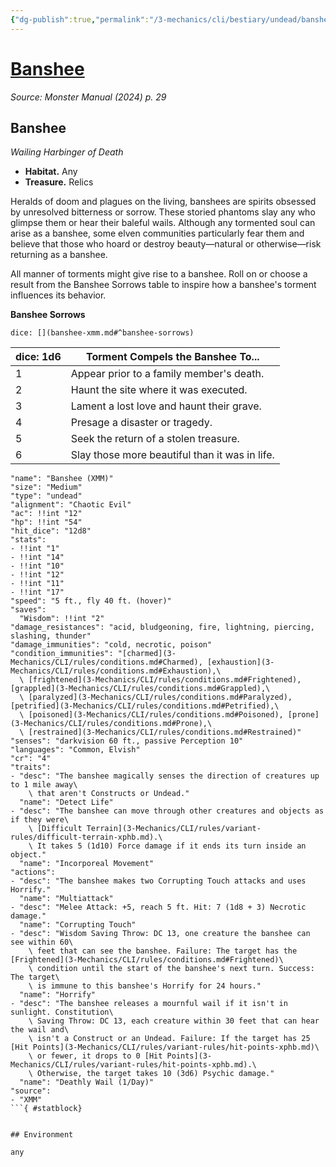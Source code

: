 ```yaml
---
{"dg-publish":true,"permalink":"/3-mechanics/cli/bestiary/undead/banshee-xmm/","tags":["ttrpg-cli/compendium/src/5e/xmm","ttrpg-cli/monster/cr/4","ttrpg-cli/monster/environment/any","ttrpg-cli/monster/size/medium","ttrpg-cli/monster/type/undead"],"created":"2025-02-22T12:02:28.204-05:00","updated":"2025-02-26T17:46:11.430-05:00"}
---
```


# [Banshee](3-Mechanics/CLI/bestiary/undead/banshee-xmm.md)
*Source: Monster Manual (2024) p. 29*  

## Banshee

*Wailing Harbinger of Death*

- **Habitat.** Any  
- **Treasure.** Relics  

Heralds of doom and plagues on the living, banshees are spirits obsessed by unresolved bitterness or sorrow. These storied phantoms slay any who glimpse them or hear their baleful wails. Although any tormented soul can arise as a banshee, some elven communities particularly fear them and believe that those who hoard or destroy beauty—natural or otherwise—risk returning as a banshee.

All manner of torments might give rise to a banshee. Roll on or choose a result from the Banshee Sorrows table to inspire how a banshee's torment influences its behavior.

**Banshee Sorrows**

`dice: [](banshee-xmm.md#^banshee-sorrows)`

| dice: 1d6 | Torment Compels the Banshee To... |
|-----------|-----------------------------------|
| 1 | Appear prior to a family member's death. |
| 2 | Haunt the site where it was executed. |
| 3 | Lament a lost love and haunt their grave. |
| 4 | Presage a disaster or tragedy. |
| 5 | Seek the return of a stolen treasure. |
| 6 | Slay those more beautiful than it was in life. |{ #banshee-sorrows}


```statblock
"name": "Banshee (XMM)"
"size": "Medium"
"type": "undead"
"alignment": "Chaotic Evil"
"ac": !!int "12"
"hp": !!int "54"
"hit_dice": "12d8"
"stats":
- !!int "1"
- !!int "14"
- !!int "10"
- !!int "12"
- !!int "11"
- !!int "17"
"speed": "5 ft., fly 40 ft. (hover)"
"saves":
  "Wisdom": !!int "2"
"damage_resistances": "acid, bludgeoning, fire, lightning, piercing, slashing, thunder"
"damage_immunities": "cold, necrotic, poison"
"condition_immunities": "[charmed](3-Mechanics/CLI/rules/conditions.md#Charmed), [exhaustion](3-Mechanics/CLI/rules/conditions.md#Exhaustion),\
  \ [frightened](3-Mechanics/CLI/rules/conditions.md#Frightened), [grappled](3-Mechanics/CLI/rules/conditions.md#Grappled),\
  \ [paralyzed](3-Mechanics/CLI/rules/conditions.md#Paralyzed), [petrified](3-Mechanics/CLI/rules/conditions.md#Petrified),\
  \ [poisoned](3-Mechanics/CLI/rules/conditions.md#Poisoned), [prone](3-Mechanics/CLI/rules/conditions.md#Prone),\
  \ [restrained](3-Mechanics/CLI/rules/conditions.md#Restrained)"
"senses": "darkvision 60 ft., passive Perception 10"
"languages": "Common, Elvish"
"cr": "4"
"traits":
- "desc": "The banshee magically senses the direction of creatures up to 1 mile away\
    \ that aren't Constructs or Undead."
  "name": "Detect Life"
- "desc": "The banshee can move through other creatures and objects as if they were\
    \ [Difficult Terrain](3-Mechanics/CLI/rules/variant-rules/difficult-terrain-xphb.md).\
    \ It takes 5 (1d10) Force damage if it ends its turn inside an object."
  "name": "Incorporeal Movement"
"actions":
- "desc": "The banshee makes two Corrupting Touch attacks and uses Horrify."
  "name": "Multiattack"
- "desc": "Melee Attack: +5, reach 5 ft. Hit: 7 (1d8 + 3) Necrotic damage."
  "name": "Corrupting Touch"
- "desc": "Wisdom Saving Throw: DC 13, one creature the banshee can see within 60\
    \ feet that can see the banshee. Failure: The target has the [Frightened](3-Mechanics/CLI/rules/conditions.md#Frightened)\
    \ condition until the start of the banshee's next turn. Success: The target\
    \ is immune to this banshee's Horrify for 24 hours."
  "name": "Horrify"
- "desc": "The banshee releases a mournful wail if it isn't in sunlight. Constitution\
    \ Saving Throw: DC 13, each creature within 30 feet that can hear the wail and\
    \ isn't a Construct or an Undead. Failure: If the target has 25 [Hit Points](3-Mechanics/CLI/rules/variant-rules/hit-points-xphb.md)\
    \ or fewer, it drops to 0 [Hit Points](3-Mechanics/CLI/rules/variant-rules/hit-points-xphb.md).\
    \ Otherwise, the target takes 10 (3d6) Psychic damage."
  "name": "Deathly Wail (1/Day)"
"source":
- "XMM"
```{ #statblock}


## Environment

any